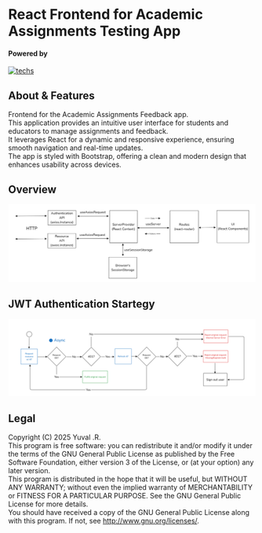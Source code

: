 # React Frontend for Academic Assignments Testing App

#### Powered by
[![techs](https://skillicons.dev/icons?i=react,bootstrap&theme=light)](https://skillicons.dev)

## About & Features
Frontend for the Academic Assignments Feedback app.  
This application provides an intuitive user interface for students and educators to manage assignments and feedback.  
It leverages React for a dynamic and responsive experience, ensuring smooth navigation and real-time updates.  
The app is styled with Bootstrap, offering a clean and modern design that enhances usability across devices.

## Overview
<img src=".github/overview.png" />

## JWT Authentication Startegy
<img src=".github/authStrat.png" />

## Legal
Copyright (C) 2025  Yuval .R.  
This program is free software: you can redistribute it and/or modify it under the terms of the GNU General Public License as published by the Free Software Foundation, either version 3 of the License, or (at your option) any later version.  
This program is distributed in the hope that it will be useful, but WITHOUT ANY WARRANTY; without even the implied warranty of MERCHANTABILITY or FITNESS FOR A PARTICULAR PURPOSE. See the GNU General Public License for more details.  
You should have received a copy of the GNU General Public License along with this program. If not, see <http://www.gnu.org/licenses/>.
